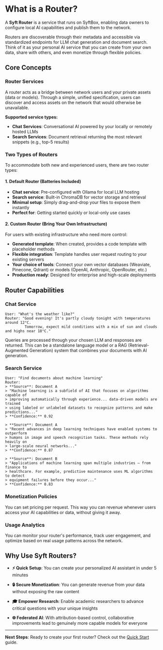 # What is a Router?

A **Syft Router** is a service that runs on SyftBox, enabling data owners to configure local AI capabilities and publish them to the network.

Routers are discoverable through their metadata and accessible via standardized endpoints for LLM chat generation and document search. Think of it as your personal AI service that you can create from your own data, share with others, and even monetize through flexible policies.

## Core Concepts

### Router Services
A router acts as a bridge between network users and your private assets (data or models). Through a simple, unified specification, users can discover and access assets on the network that would otherwise be unavailable. 

**Supported service types:**
- **Chat Services**: Conversational AI powered by your locally or remotely hosted LLMs
- **Search Services**: Document retrieval returning the most relevant snippets (e.g., top-5 results)

### Two Types of Routers

To accommodate both new and experienced users, there are two router types:

#### 1. Default Router (Batteries Included)
- **Chat service**: Pre-configured with Ollama for local LLM hosting
- **Search service**: Built-in ChromaDB for vector storage and retrieval
- **Minimal setup**: Simply drag-and-drop your files to expose them instantly
- **Perfect for**: Getting started quickly or local-only use cases

#### 2. Custom Router (Bring Your Own Infrastructure)

For users with existing infrastructure who need more control:
- **Generated template**: When created, provides a code template with placeholder methods
- **Flexible integration**: Template handles user request routing to your existing servers
- **Your choice of tools**: Connect your own vector databases (Weaviate, Pinecone, Qdrant) or models (OpenAI, Anthropic, OpenRouter, etc.)
- **Production ready**: Designed for enterprise and high-scale deployments

## Router Capabilities

### Chat Service
```
User: "What's the weather like?"
Router: "Good evening! It's partly cloudy tonight with temperatures around 12°C. 
         Tomorrow, expect mild conditions with a mix of sun and clouds and highs near 18°C."
```
Queries are processed through your chosen LLM and responses are returned. This can be a standalone language model or a RAG (Retrieval-Augmented Generation) system that combines your documents with AI generation.

### Search Service
```
User: "Find documents about machine learning"
Router: 
> **Source**: Document A
> "Machine learning is a subfield of AI that focuses on algorithms capable of 
> improving automatically through experience... data-driven models are trained 
> using labeled or unlabeled datasets to recognize patterns and make predictions..."
> **Confidence:** 0.92

> **Source**: Document A  
> "Recent advances in deep learning techniques have enabled systems to outperform 
> humans in image and speech recognition tasks. These methods rely heavily on 
> large-scale neural networks..."
> **Confidence:** 0.87

> **Source**: Document B
> "Applications of machine learning span multiple industries — from finance to 
> healthcare. For example, predictive maintenance uses ML algorithms to detect 
> equipment failures before they occur..."
> **Confidence:** 0.83
```

### Monetization Policies
You can set pricing per request. This way you can revenue whenever users access your AI capabilities or data, without giving it away.

### Usage Analytics
You can monitor your router's performance, track user engagement, and optimize based on real usage patterns across the network.

## Why Use Syft Routers?

- **⚡ Quick Setup**: You can create your personalized AI assistant in under 5 minutes

- **🔒 Secure Monetization**: You can generate revenue from your data without exposing the raw content

- **🎓 Empower Research**: Enable academic researchers to advance critical questions with your unique insights

- **🌐 Federated AI**: With attribution-based control, collaborative improvements lead to genuinely more capable models for everyone

---

**Next Steps**: Ready to create your first router? Check out the [Quick Start](quickstart.md) guide.